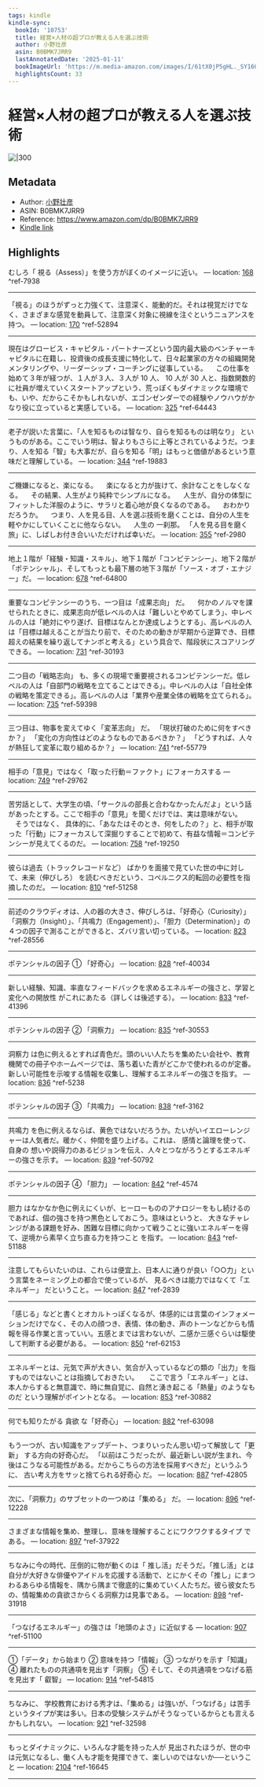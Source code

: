 ```yaml
---
tags: kindle
kindle-sync:
  bookId: '10753'
  title: 経営×人材の超プロが教える人を選ぶ技術
  author: 小野壮彦
  asin: B0BMK7JRR9
  lastAnnotatedDate: '2025-01-11'
  bookImageUrl: 'https://m.media-amazon.com/images/I/61tX0jP5gHL._SY160.jpg'
  highlightsCount: 33
---
```


# 経営×人材の超プロが教える人を選ぶ技術
![|300](https://m.media-amazon.com/images/I/61tX0jP5gHL.jpg)
## Metadata
* Author: [小野壮彦](https://www.amazon.comundefined)
* ASIN: B0BMK7JRR9
* Reference: https://www.amazon.com/dp/B0BMK7JRR9
* [Kindle link](kindle://book?action=open&asin=B0BMK7JRR9)

## Highlights
むしろ「 視る（Assess）」を使う方がぼくのイメージに近い。 — location: [168](kindle://book?action=open&asin=B0BMK7JRR9&location=168) ^ref-7938

---
「視る」のほうがずっと力強くて、注意深く、能動的だ。それは視覚だけでなく、さまざまな感覚を動員して、注意深く対象に視線を注ぐというニュアンスを持つ。 — location: [170](kindle://book?action=open&asin=B0BMK7JRR9&location=170) ^ref-52894

---
現在はグロービス・キャピタル・パートナーズという国内最大級のベンチャーキャピタルに在籍し、投資後の成長支援に特化して、日々起業家の方々の組織開発メンタリングや、リーダーシップ・コーチングに従事している。 　この仕事を始めて３年が経つが、１人が３人、３人が 10 人、 10 人が 30 人と、指数関数的に社員が増えていくスタートアップという、荒っぽくもダイナミックな環境でも、いや、だからこそかもしれないが、エゴンゼンダーでの経験やノウハウがかなり役に立っていると実感している。 — location: [325](kindle://book?action=open&asin=B0BMK7JRR9&location=325) ^ref-64443

---
老子が説いた言葉に、「人を知るものは智なり、自らを知るものは明なり」 というものがある。ここでいう明は、智よりもさらに上等とされているようだ。つまり、人を知る「智」も大事だが、自らを知る「明」はもっと価値があるという意味だと理解している。 — location: [344](kindle://book?action=open&asin=B0BMK7JRR9&location=344) ^ref-19883

---
ご機嫌になると、楽になる。 　楽になると力が抜けて、余計なことをしなくなる。 　その結果、人生がより純粋でシンプルになる。 　人生が、自分の体型にフィットした洋服のように、サラリと着心地が良くなるのである。 　おわかりだろうか。 　つまり、人を見る目、人を選ぶ技術を磨くことは、自分の人生を軽やかにしていくことに他ならない。 　人生の 一刹那。 「人を見る目を磨く旅」に、しばしお付き合いいただければ幸いだ。 — location: [355](kindle://book?action=open&asin=B0BMK7JRR9&location=355) ^ref-2980

---
地上１階が「経験・知識・スキル」、地下１階が「コンピテンシー」、地下２階が「ポテンシャル」、そしてもっとも最下層の地下３階が「ソース・オブ・エナジー」だ。 — location: [678](kindle://book?action=open&asin=B0BMK7JRR9&location=678) ^ref-64800

---
重要なコンピテンシーのうち、一つ目は「成果志向」 だ。 　何かのノルマを課せられたときに、成果志向が低レベルの人は「難しいとやめてしまう」、中レベルの人は「絶対にやり遂げ、目標はなんとか達成しようとする」、高レベルの人は「目標は越えることが当たり前で、そのための動きが早期から逆算でき、目標超えの結果を繰り返してナンボと考える」という具合で、階段状にスコアリングできる。 — location: [731](kindle://book?action=open&asin=B0BMK7JRR9&location=731) ^ref-30193

---
二つ目の「戦略志向」 も、多くの現場で重要視されるコンピテンシーだ。低レベルの人は「自部門の戦略を立てることはできる」。中レベルの人は「自社全体の戦略を策定できる」。高レベルの人は「業界や産業全体の戦略を立てられる」。 — location: [735](kindle://book?action=open&asin=B0BMK7JRR9&location=735) ^ref-59398

---
三つ目は、物事を変えてゆく「変革志向」 だ。 「現状打破のために何をすべきか？」 「変化の方向性はどのようなものであるべきか？」 「どうすれば、人々が熱狂して変革に取り組めるか？」 — location: [741](kindle://book?action=open&asin=B0BMK7JRR9&location=741) ^ref-55779

---
相手の「意見」ではなく「取った行動＝ファクト」にフォーカスする — location: [749](kindle://book?action=open&asin=B0BMK7JRR9&location=749) ^ref-29762

---
苦労話として、大学生の頃、「サークルの部長と合わなかったんだよ」という話があったとする。ここで相手の「意見」を聞くだけでは、実は意味がない。 　そうではなく、 具体的に、「あなたはそのとき、何をしたの？」と、相手が取った「行動」にフォーカスして深掘りすることで初めて、有益な情報＝コンピテンシーが見えてくるのだ。 — location: [758](kindle://book?action=open&asin=B0BMK7JRR9&location=758) ^ref-19250

---
彼らは過去（トラックレコードなど） ばかりを面接で見ていた世の中に対して、未来（伸びしろ） を読むべきだという、コペルニクス的転回の必要性を指摘したのだ。 — location: [810](kindle://book?action=open&asin=B0BMK7JRR9&location=810) ^ref-51258

---
前述のクラウディオは、人の器の大きさ、伸びしろは、「好奇心（Curiosity）」「洞察力（Insight）」、「共鳴力（Engagement）」、「胆力（Determination）」の４つの因子で測ることができると、ズバリ言い切っている。 — location: [823](kindle://book?action=open&asin=B0BMK7JRR9&location=823) ^ref-28556

---
ポテンシャルの因子 ① 「好奇心」 — location: [828](kindle://book?action=open&asin=B0BMK7JRR9&location=828) ^ref-40034

---
新しい経験、知識、率直なフィードバックを求めるエネルギーの強さと、学習と変化への開放性 がこれにあたる（詳しくは後述する）。 — location: [833](kindle://book?action=open&asin=B0BMK7JRR9&location=833) ^ref-41396

---
ポテンシャルの因子 ② 「洞察力」 — location: [835](kindle://book?action=open&asin=B0BMK7JRR9&location=835) ^ref-30553

---
洞察力 は色に例えるとすれば青色だ。頭のいい人たちを集めたい会社や、教育機関での冊子やホームページでは、落ち着いた青がどこかで使われるのが定番。 新しい可能性を示唆する情報を収集し、理解するエネルギーの強さを指す。 — location: [836](kindle://book?action=open&asin=B0BMK7JRR9&location=836) ^ref-5238

---
ポテンシャルの因子 ③ 「共鳴力」 — location: [838](kindle://book?action=open&asin=B0BMK7JRR9&location=838) ^ref-3162

---
共鳴力 を色に例えるならば、黄色ではないだろうか。たいがいイエローレンジャーは人気者だ。暖かく、仲間を盛り上げる。これは、 感情と論理を使って、自身の 想いや説得力のあるビジョンを伝え、人々とつながろうとするエネルギーの強さを示す。 — location: [839](kindle://book?action=open&asin=B0BMK7JRR9&location=839) ^ref-50792

---
ポテンシャルの因子 ④ 「胆力」 — location: [842](kindle://book?action=open&asin=B0BMK7JRR9&location=842) ^ref-4574

---
胆力 はなかなか色に例えにくいが、ヒーローもののアナロジーをもし続けるのであれば、個の強さを持つ黒色としておこう。意味はというと、 大きなチャレンジがある課題を好み、困難な目標に向かって戦うことに強いエネルギーを得て、逆境から素早く立ち直る力を持つこと を指す。 — location: [843](kindle://book?action=open&asin=B0BMK7JRR9&location=843) ^ref-51188

---
注意してもらいたいのは、これらは便宜上、日本人に通りが良い「○○力」という言葉をネーミング上の都合で使っているが、 見るべきは能力ではなくて「エネルギー」 だということ。 — location: [847](kindle://book?action=open&asin=B0BMK7JRR9&location=847) ^ref-2839

---
「感じる」などと書くとオカルトっぽくなるが、体感的には言葉のインフォメーションだけでなく、その人の顔つき、表情、体の動き、声のトーンなどからも情報を得る作業と言っていい。五感とまでは言わないが、二感か三感ぐらいは駆使して判断する必要がある。 — location: [850](kindle://book?action=open&asin=B0BMK7JRR9&location=850) ^ref-62153

---
エネルギーとは、元気で声が大きい、気合が入っているなどの類の「出力」を指すものではないことは指摘しておきたい。 　 ここで言う「エネルギー」とは、本人からすると無意識で、時に無自覚に、自然と湧き起こる「熱量」のようなものだ という理解がポイントとなる。 — location: [853](kindle://book?action=open&asin=B0BMK7JRR9&location=853) ^ref-30882

---
何でも知りたがる 貪欲 な「好奇心」 — location: [882](kindle://book?action=open&asin=B0BMK7JRR9&location=882) ^ref-63098

---
もう一つが、古い知識をアップデート、つまりいったん思い切って解放して「更新」 する方向の好奇心だ。 「以前はこうだったが、最近新しい説が生まれ、今後はこうなる可能性がある。だからこちらの方法を採用すべきだ」というふうに、 古い考え方をサッと捨てられる好奇心 だ。 — location: [887](kindle://book?action=open&asin=B0BMK7JRR9&location=887) ^ref-42805

---
次に、「洞察力」のサブセットの一つめは「集める」 だ。 — location: [896](kindle://book?action=open&asin=B0BMK7JRR9&location=896) ^ref-12228

---
さまざまな情報を集め、整理し、意味を理解することにワクワクするタイプ である。 — location: [897](kindle://book?action=open&asin=B0BMK7JRR9&location=897) ^ref-37922

---
ちなみに今の時代、圧倒的に物が動くのは「 推し活」だそうだ。「推し活」とは自分が大好きな俳優やアイドルを応援する活動で、とにかくその「推し」にまつわるあらゆる情報を、隅から隅まで徹底的に集めていく人たちだ。彼ら彼女たちの、情報集めの貪欲さからくる洞察力は見事である。 — location: [898](kindle://book?action=open&asin=B0BMK7JRR9&location=898) ^ref-31918

---
「つなげるエネルギー」の強さは「地頭のよさ」に近似する — location: [907](kindle://book?action=open&asin=B0BMK7JRR9&location=907) ^ref-51100

---
①「データ」から始まり ② 意味を持つ「情報」 ③ つながりを示す「知識」 ④ 離れたものの共通項を見出す「洞察」 ⑤ そして、その共通項をつなげる筋を見出す「 叡智」 — location: [914](kindle://book?action=open&asin=B0BMK7JRR9&location=914) ^ref-54815

---
ちなみに、 学校教育における秀才は、「集める」は強いが、「つなげる」は苦手というタイプが実は多い。日本の受験システムがそうなっているからとも言えるかもしれない。 — location: [921](kindle://book?action=open&asin=B0BMK7JRR9&location=921) ^ref-32598

---
もっとダイナミックに、いろんな才能を持った人が 見出されたほうが、世の中は元気になるし、働く人も才能を発揮できて、楽しいのではないか──ということ — location: [2104](kindle://book?action=open&asin=B0BMK7JRR9&location=2104) ^ref-16645

---
